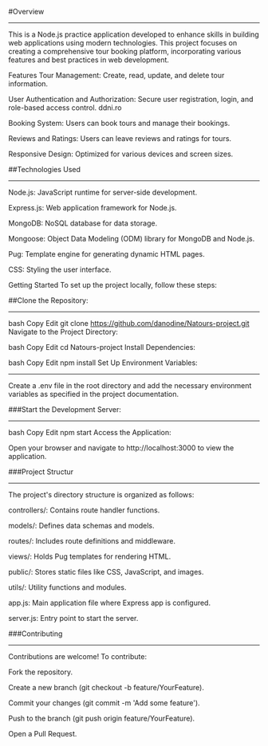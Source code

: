 #Overview
_________________
This is a Node.js practice application developed to enhance skills in building web applications using modern technologies. This project focuses on creating a comprehensive tour booking platform, incorporating various features and best practices in web development.

Features
Tour Management: Create, read, update, and delete tour information.​

User Authentication and Authorization: Secure user registration, login, and role-based access control.​
ddni.ro

Booking System: Users can book tours and manage their bookings.​

Reviews and Ratings: Users can leave reviews and ratings for tours.​

Responsive Design: Optimized for various devices and screen sizes.​

##Technologies Used
_________________
Node.js: JavaScript runtime for server-side development.​

Express.js: Web application framework for Node.js.​

MongoDB: NoSQL database for data storage.​

Mongoose: Object Data Modeling (ODM) library for MongoDB and Node.js.​

Pug: Template engine for generating dynamic HTML pages.​

CSS: Styling the user interface.​

Getting Started
To set up the project locally, follow these steps:

##Clone the Repository:
_________________

bash
Copy
Edit
git clone https://github.com/danodine/Natours-project.git
Navigate to the Project Directory:

bash
Copy
Edit
cd Natours-project
Install Dependencies:

bash
Copy
Edit
npm install
Set Up Environment Variables:
_________________

Create a .env file in the root directory and add the necessary environment variables as specified in the project documentation.

###Start the Development Server:
_________________

bash
Copy
Edit
npm start
Access the Application:

Open your browser and navigate to http://localhost:3000 to view the application.

###Project Structur
_________________
The project's directory structure is organized as follows:​

controllers/: Contains route handler functions.​

models/: Defines data schemas and models.​

routes/: Includes route definitions and middleware.​

views/: Holds Pug templates for rendering HTML.​

public/: Stores static files like CSS, JavaScript, and images.​

utils/: Utility functions and modules.​

app.js: Main application file where Express app is configured.​

server.js: Entry point to start the server.​

###Contributing
_________________
Contributions are welcome! To contribute:

Fork the repository.​

Create a new branch (git checkout -b feature/YourFeature).​

Commit your changes (git commit -m 'Add some feature').​

Push to the branch (git push origin feature/YourFeature).​

Open a Pull Request.​
